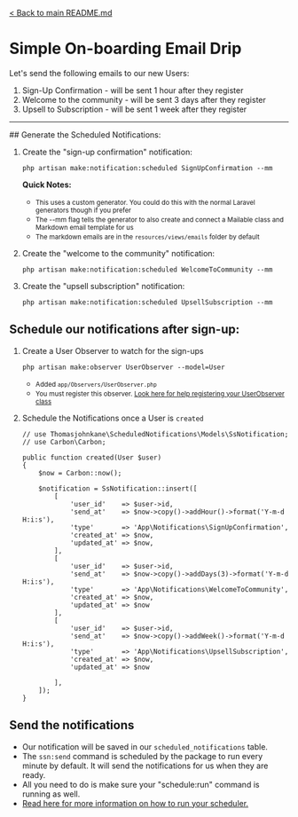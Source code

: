 [< Back to main README.md](https://github.com/thomasjohnkane/laravel-scheduled-notifications)
# Simple On-boarding Email Drip

Let's send the following emails to our new Users:

1. Sign-Up Confirmation - will be sent 1 hour after they register
2. Welcome to the community - will be sent 3 days after they register
3. Upsell to Subscription - will be sent 1 week after they register

<hr />
## Generate the Scheduled Notifications:

1. Create the "sign-up confirmation" notification: 

    `php artisan make:notification:scheduled SignUpConfirmation --mm`
    
    <b>Quick Notes:</b>

    * <small>This uses a custom generator. You could do this with the normal Laravel generators though if you prefer</small>
    * <small>The --mm flag tells the generator to also create and connect a Mailable class and Markdown email template for us</small>
    * <small>The markdown emails are in the `resources/views/emails` folder by default</small>

2. Create the "welcome to the community" notification:

    `php artisan make:notification:scheduled WelcomeToCommunity --mm`

3. Create the "upsell subscription" notification:

    `php artisan make:notification:scheduled UpsellSubscription --mm`

## Schedule our notifications after sign-up:
1. Create a User Observer to watch for the sign-ups

    `php artisan make:observer UserObserver --model=User`
    
    * <small>Added `app/Observers/UserObserver.php`</small>
    * <small>You must register this observer. <a href="https://laravel.com/docs/5.7/eloquent#observers" target="_blank">Look here for help registering your UserObserver class</a></small>

2. Schedule the Notifications once a User is `created`

    ```
    // use Thomasjohnkane\ScheduledNotifications\Models\SsNotification;
    // use Carbon\Carbon;

    public function created(User $user)
    {
        $now = Carbon::now();

        $notification = SsNotification::insert([
            [
                'user_id'    => $user->id,
                'send_at'    => $now->copy()->addHour()->format('Y-m-d H:i:s'),
                'type'       => 'App\Notifications\SignUpConfirmation',
                'created_at' => $now,
                'updated_at' => $now,
            ],
            [
                'user_id'    => $user->id,
                'send_at'    => $now->copy()->addDays(3)->format('Y-m-d H:i:s'),
                'type'       => 'App\Notifications\WelcomeToCommunity',
                'created_at' => $now,
                'updated_at' => $now
            ],
            [
                'user_id'    => $user->id,
                'send_at'    => $now->copy()->addWeek()->format('Y-m-d H:i:s'),
                'type'       => 'App\Notifications\UpsellSubscription',
                'created_at' => $now,
                'updated_at' => $now

            ],
        ]);
    }
    ```

## Send the notifications

- Our notification will be saved in our `scheduled_notifications` table.
- The `ssn:send` command is scheduled by the package to run every minute by default. It will send the notifications for us when they are ready.
- All you need to do is make sure your "schedule:run" command is running as well.
- [Read here for more information on how to run your scheduler.](2)

[1]: https://carbon.nesbot.com/docs/ "Carbon"
[2]: https://laravel.com/docs/5.7/scheduling#introduction "Configure Laravel Scheduler"